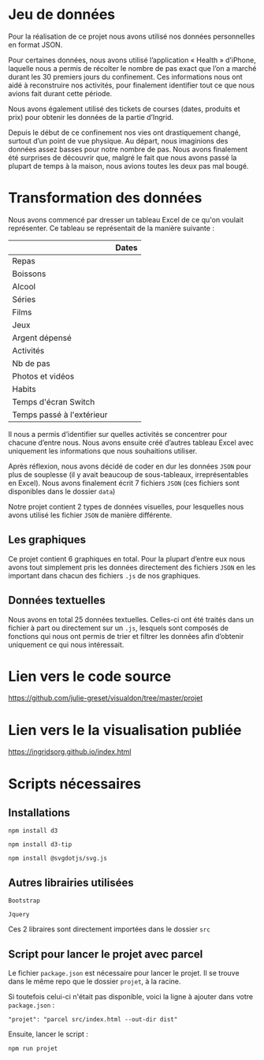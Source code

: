 # Jeu de données

Pour la réalisation de ce projet nous avons utilisé nos données personnelles en format JSON. 

Pour certaines données, nous avons utilisé l’application « Health » d’iPhone, laquelle nous a permis de récolter le nombre de pas exact que l’on a marché durant les 30 premiers jours du confinement. Ces informations nous ont aidé à reconstruire nos activités, pour finalement identifier tout ce que nous avions fait durant cette période. 

Nous avons également utilisé des tickets de courses (dates, produits et prix) pour obtenir les données de la partie d’Ingrid.

Depuis le début de ce confinement nos vies ont drastiquement changé, surtout d’un point de vue physique. Au départ, nous imaginions des données assez basses pour notre nombre de pas. Nous avons finalement été surprises de découvrir que, malgré le fait que nous avons passé la plupart de temps à la maison, nous avions toutes les deux pas mal bougé. 

# Transformation des données

Nous avons commencé par dresser un tableau Excel de ce qu'on voulait représenter. Ce tableau se représentait de la manière suivante : 

|                           | Dates |
| ------------------------- | ----- |
| Repas                     |       |
| Boissons                  |       |
| Alcool                    |       |
| Séries                    |       |
| Films                     |       |
| Jeux                      |       |
| Argent dépensé            |       |
| Activités                 |       |
| Nb de pas                 |       |
| Photos et vidéos          |       |
| Habits                    |       |
| Temps d'écran Switch      |       |
| Temps passé à l'extérieur |       |

Il nous a permis d’identifier sur quelles activités se concentrer pour chacune d’entre nous. Nous avons ensuite créé d’autres tableau Excel avec uniquement les informations que nous souhaitions utiliser. 

Après réflexion, nous avons décidé de coder en dur les données `JSON` pour plus de souplesse (il y avait beaucoup de sous-tableaux, irreprésentables en Excel). Nous avons finalement écrit 7 fichiers `JSON` (ces fichiers sont disponibles dans le dossier `data`)

Notre projet contient 2 types de données visuelles, pour lesquelles nous avons utilisé les fichier `JSON` de manière différente.

## Les graphiques 

Ce projet contient 6 graphiques en total. Pour la plupart d’entre eux nous avons tout simplement pris les données directement des fichiers `JSON` en les important dans chacun des fichiers `.js` de nos graphiques. 

## Données textuelles 

Nous avons en total 25 données textuelles. Celles-ci ont été traités dans un fichier à part ou directement sur un `.js`, lesquels sont composés de fonctions qui nous ont permis de trier et filtrer les données afin d’obtenir uniquement ce qui nous intéressait. 

# Lien vers le code source

https://github.com/julie-greset/visualdon/tree/master/projet 

# Lien vers le la visualisation publiée

https://ingridsorg.github.io/index.html

# Scripts nécessaires

## Installations

```
npm install d3
```

```
npm install d3-tip
```

```
npm install @svgdotjs/svg.js
```

## Autres librairies utilisées

```
Bootstrap
```

```
Jquery
```

 Ces 2 libraires sont directement importées dans le dossier `src`

## Script pour lancer le projet avec parcel 

Le fichier `package.json` est nécessaire pour lancer le projet. Il se trouve dans le même repo que le dossier `projet`, à la racine.

Si toutefois celui-ci n'était pas disponible, voici la ligne à ajouter dans votre `package.json` :

`"projet": "parcel src/index.html --out-dir dist"`

Ensuite, lancer le script :

`npm run projet`